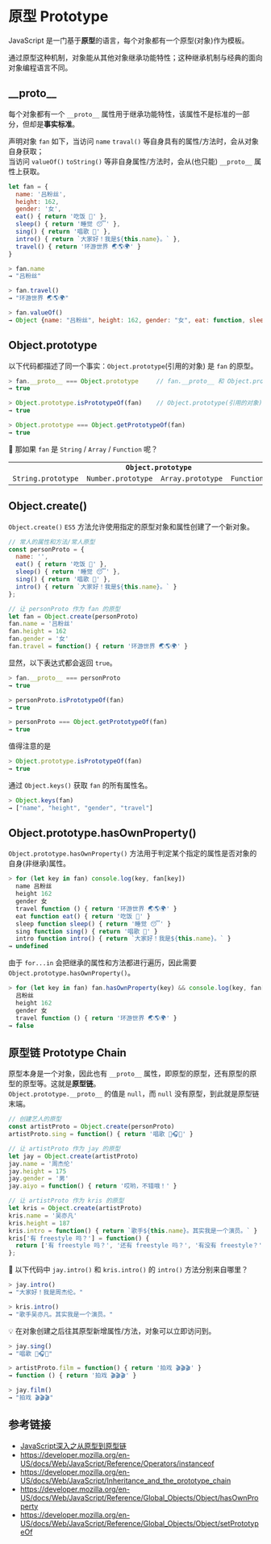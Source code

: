 # 原型 Prototype

JavaScript 是一门基于**原型**的语言，每个对象都有一个原型(对象)作为模板。

通过原型这种机制，对象能从其他对象继承功能特性；这种继承机制与经典的面向对象编程语言不同。

## \_\_proto\_\_
每个对象都有一个 `__proto__` 属性用于继承功能特性，该属性不是标准的一部分，但却是**事实标准**。  

声明对象 `fan` 如下，当访问 `name` `traval()` 等自身具有的属性/方法时，会从对象自身获取；  
当访问 `valueOf()` `toString()` 等非自身属性/方法时，会从(也只能) `__proto__` 属性上获取。
```javascript
let fan = {
  name: '吕粉丝',
  height: 162,
  gender: '女',
  eat() { return '吃饭 🍚' },
  sleep() { return '睡觉 😴' },
  sing() { return '唱歌 🎤' },
  intro() { return `大家好！我是${this.name}。` },
  travel() { return '环游世界 🌏🌎🌍' }
}
```
```javascript
> fan.name
→ "吕粉丝"

> fan.travel()
→ "环游世界 🌏🌎🌍"

> fan.valueOf()
→ Object {name: "吕粉丝", height: 162, gender: "女", eat: function, sleep: function…}
```
## Object.prototype
以下代码都描述了同一个事实：`Object.prototype`(引用的对象) 是 `fan` 的原型。
```javascript
> fan.__proto__ === Object.prototype     // fan.__proto__ 和 Object.prototype 引用同一对象
→ true

> Object.prototype.isPrototypeOf(fan)    // Object.prototype(引用的对象) 是 fan 的原型
→ true

> Object.prototype === Object.getPrototypeOf(fan)
→ true
```
🤔 那如果 `fan` 是 `String` / `Array` / `Function` 呢？

<table>
  <tr>
    <td align="center" colspan="4">
      <strong><code>Object.prototype</code></strong>
    </td>
  </tr>
  <tr align="center">
    <td><code>String.prototype</code></td>
    <td><code>Number.prototype</code></td>
    <td><code>Array.prototype</code></td>
    <td><code>Function.prototype</code></td>
  </tr>
</table>

## Object.create()
`Object.create()` `ES5` 方法允许使用指定的原型对象和属性创建了一个新对象。
```javascript
// 常人的属性和方法/常人原型
const personProto = {
  name: '',
  eat() { return '吃饭 🍚' },
  sleep() { return '睡觉 😴' },
  sing() { return '唱歌 🎤' },
  intro() { return `大家好！我是${this.name}。` }
};

// 让 personProto 作为 fan 的原型
let fan = Object.create(personProto)
fan.name = '吕粉丝'
fan.height = 162
fan.gender = '女'
fan.travel = function() { return '环游世界 🌏🌎🌍' }
```
显然，以下表达式都会返回 `true`。
```javascript
> fan.__proto__ === personProto
→ true

> personProto.isPrototypeOf(fan)
→ true

> personProto === Object.getPrototypeOf(fan)
→ true 
```
值得注意的是
```javascript
> Object.prototype.isPrototypeOf(fan)
→ true
```

通过 `Object.keys()` 获取 `fan` 的所有属性名。
```javascript
> Object.keys(fan)
→ ["name", "height", "gender", "travel"]
```

## Object.prototype.hasOwnProperty()
`Object.prototype.hasOwnProperty()` 方法用于判定某个指定的属性是否对象的自身(非继承)属性。
```javascript
> for (let key in fan) console.log(key, fan[key])
  name 吕粉丝
  height 162
  gender 女
  travel function () { return '环游世界 🌏🌎🌍' }
  eat function eat() { return '吃饭 🍚' }
  sleep function sleep() { return '睡觉 😴' }
  sing function sing() { return '唱歌 🎤' }
  intro function intro() { return `大家好！我是${this.name}。` }
→ undefined
```
由于 `for...in` 会把继承的属性和方法都进行遍历，因此需要 `Object.prototype.hasOwnProperty()`。
```javascript
> for (let key in fan) fan.hasOwnProperty(key) && console.log(key, fan[key])
  吕粉丝
  height 162
  gender 女
  travel function () { return '环游世界 🌏🌎🌍' }
→ false
```

## 原型链 Prototype Chain
原型本身是一个对象，因此也有 `__proto__` 属性，即原型的原型，还有原型的原型的原型等。这就是**原型链**。  
`Object.prototype.__proto__` 的值是 `null`，而 `null` 没有原型，到此就是原型链末端。
```javascript
// 创建艺人的原型
const artistProto = Object.create(personProto)
artistProto.sing = function() { return '唱歌 🎤🎧🎸' }

// 让 artistProto 作为 jay 的原型
let jay = Object.create(artistProto)
jay.name = '周杰伦'
jay.height = 175
jay.gender = '男'
jay.aiyo = function() { return '哎哟，不错哦！' }

// 让 artistProto 作为 kris 的原型
let kris = Object.create(artistProto)
kris.name = '吴亦凡'
kris.height = 187
kris.intro = function() { return `歌手${this.name}。其实我是一个演员。` }
kris['有 freestyle 吗？'] = function() {
  return ['有 freestyle 吗？', '还有 freestyle 吗？', '有没有 freestyle？'][Math.floor(Math.random() * 3)]
};
```
🤔 以下代码中 `jay.intro()` 和 `kris.intro()` 的 `intro()` 方法分别来自哪里？
```javascript
> jay.intro()
→ "大家好！我是周杰伦。"

> kris.intro()
→ "歌手吴亦凡。其实我是一个演员。"
```
💡 在对象创建之后往其原型新增属性/方法，对象可以立即访问到。
```javascript
> jay.sing()
→ "唱歌 🎤🎧🎸"

> artistProto.film = function() { return '拍戏 🎬🎬🎬' }
→ function () { return '拍戏 🎬🎬🎬' }

> jay.film()
→ "拍戏 🎬🎬🎬"
```

## 参考链接
* [JavaScript深入之从原型到原型链](https://github.com/mqyqingfeng/Blog/blob/master/articles/%E6%B7%B1%E5%85%A5%E7%B3%BB%E5%88%97%E6%96%87%E7%AB%A0/JavaScript%E6%B7%B1%E5%85%A5%E4%B9%8B%E4%BB%8E%E5%8E%9F%E5%9E%8B%E5%88%B0%E5%8E%9F%E5%9E%8B%E9%93%BE.md)
* https://developer.mozilla.org/en-US/docs/Web/JavaScript/Reference/Operators/instanceof
* https://developer.mozilla.org/en-US/docs/Web/JavaScript/Inheritance_and_the_prototype_chain
* https://developer.mozilla.org/en-US/docs/Web/JavaScript/Reference/Global_Objects/Object/hasOwnProperty
* https://developer.mozilla.org/en-US/docs/Web/JavaScript/Reference/Global_Objects/Object/setPrototypeOf
